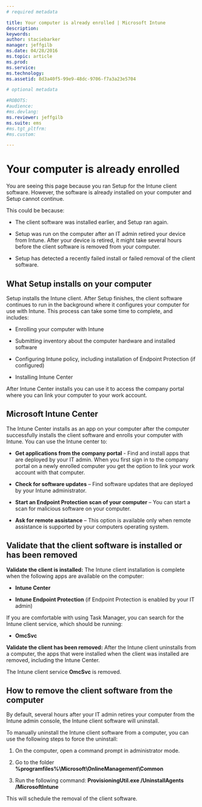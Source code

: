 ```yaml
---
# required metadata

title: Your computer is already enrolled | Microsoft Intune
description:
keywords:
author: staciebarker
manager: jeffgilb
ms.date: 04/28/2016
ms.topic: article
ms.prod:
ms.service:
ms.technology:
ms.assetid: 8d3a40f5-99e9-48dc-9706-f7a3a23e5704

# optional metadata

#ROBOTS:
#audience:
#ms.devlang:
ms.reviewer: jeffgilb
ms.suite: ems
#ms.tgt_pltfrm:
#ms.custom:

---
```



# Your computer is already enrolled
You are seeing this page because you ran Setup for the Intune client software. However, the software is already installed on your computer and Setup cannot continue.

This could be because:

-   The client software was installed earlier, and Setup ran again.

-   Setup was run on the computer after an IT admin retired your device from Intune. After your device is retired, it might take several hours before the client software is removed from your computer.

-   Setup has detected a recently failed install or failed removal of the client software.

## What Setup installs on your computer
Setup installs the Intune client. After Setup finishes, the client software continues to run in the background where it configures your computer for use with Intune. This process can take some time to complete, and includes:

-   Enrolling your computer with Intune

-   Submitting inventory about the computer hardware and installed software

-   Configuring Intune policy, including installation of Endpoint Protection (if configured)

-   Installing Intune Center

After Intune Center installs you can use it to access the company portal where you can link your computer to your work account.

## Microsoft Intune Center
The Intune Center installs as an app on your computer after the computer successfully installs the client software and enrolls your computer with Intune. You can use the Intune center to:

-   **Get applications from the company portal** - Find and install apps that are deployed by your IT admin. When you first sign in to the company portal on a newly enrolled computer you get the option to link your work account with that computer.

-   **Check for software updates** – Find software updates that are deployed by your Intune administrator.

-   **Start an Endpoint Protection scan of your computer** – You can start a scan for malicious software on your computer.

-   **Ask for remote assistance** – This option is available only when remote assistance is supported by your computers operating system.

## Validate that the client software is installed or has been removed
**Validate the client is installed:**
The Intune client installation is complete when the following apps are available on the computer:

-   **Intune Center**

-   **Intune Endpoint Protection** (if Endpoint Protection is enabled by your IT admin)

If you are comfortable with using Task Manager, you can search for the Intune client service, which should be running:

-   **OmcSvc**

**Validate the client has been removed:**
After the Intune client uninstalls from a computer, the apps that were installed when the client was installed are removed, including the Intune Center.

The Intune client service **OmcSvc** is removed.

## How to remove the client software from the computer
By default, several hours after your IT admin retires your computer from the Intune admin console, the Intune client software will uninstall.

To manually uninstall the Intune client software from a computer, you can use the following steps to force the uninstall:

1.  On the computer, open a command prompt in administrator mode.

2.  Go to the folder **%programfiles%\Microsoft\OnlineManagement\Common**

3.  Run the following command: **ProvisioningUtil.exe /UninstallAgents /MicrosoftIntune**

This will schedule the removal of the client software.

